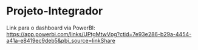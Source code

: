 # Projeto-Integrador

Link para o dashboard via PowerBI: https://app.powerbi.com/links/UPtgMtwVpg?ctid=7e93e286-b29a-4454-a41a-e8419ec9deb5&pbi_source=linkShare
